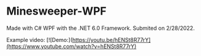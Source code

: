 # Minesweeper-WPF

Made with C# WPF with the .NET 6.0 Framework.
Submited on 2/28/2022.

Example video:
[![Demo:](https://youtu.be/hENSt8R77rY](https://www.youtube.com/watch?v=hENSt8R77rY)
 
